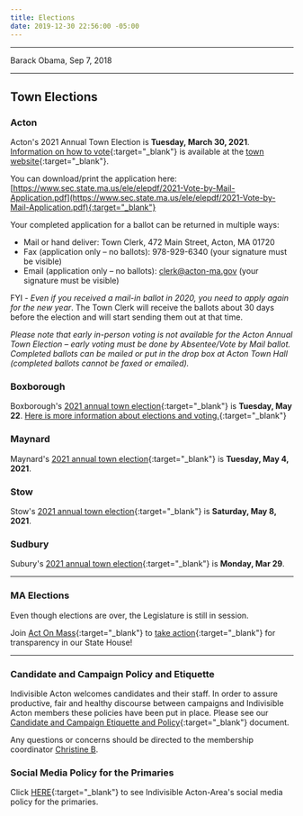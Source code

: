 ```yaml
---
title: Elections
date: 2019-12-30 22:56:00 -05:00
---
```


---

<p id="demo">
</p>

<script>
// Set the date we're counting down to
var countDownDate = new Date("Jan 20 2021 12:00");

// Update the count down every 1 second
var x = setInterval(function() {

  // Get today's date
  var now = new Date();
    
  // Find the distance between now and the count down date
  var t = countDownDate - now;
    
  // Time calculations for days
  var days = Math.floor(t / (1000 * 60 * 60 * 24));
  var hours = Math.floor((t%(1000 * 60 * 60 * 24))/(1000 * 60 * 60)); 
  var minutes = Math.floor((t % (1000 * 60 * 60)) / (1000 * 60)); 
  var seconds = Math.floor((t % (1000 * 60)) / 1000);  

  // Output the result in an element with id="demo"
  var test1 = document.getElementById("demo");
  test1.style.font = "italic bold 30px arial,serif"; 
  //test1.style.textAlign = "center";
//test1.innerHTML = days + " days left until Nov 3, 2020!";
  test1.innerHTML = days + "d " + hours + "h " + minutes + "m " + seconds + "s left until 12p Jan 20, 2021!";
  
  
  // If the count down is over, write some text 
  if (t < 0) {
    clearInterval(x);
    document.getElementById("demo").innerHTML = "The biggest threat to our democracy is indifference.";
  }
},500);
</script>

Barack Obama, Sep 7, 2018  

---

## Town Elections

### Acton

Acton's 2021 Annual Town Election is **Tuesday, March 30, 2021**. [Information on how to vote](https://www.acton-ma.gov/598/Elections-Voting){:target="_blank"} is available at the [town website](https://www.acton-ma.gov/598/Elections-Voting){:target="_blank"}.

You can download/print the application here: [https://www.sec.state.ma.us/ele/elepdf/2021-Vote-by-Mail-Application.pdf](https://www.sec.state.ma.us/ele/elepdf/2021-Vote-by-Mail-Application.pdf){:target="_blank"}

Your completed application for a ballot can be returned in multiple ways:
 
* Mail or hand deliver: Town Clerk, 472 Main Street, Acton, MA 01720
* Fax (application only – no ballots): 978-929-6340 (your signature must be visible)
* Email (application only – no ballots): clerk@acton-ma.gov (your signature must be visible)
 
FYI - *Even if you received a mail-in ballot in 2020, you need to apply again for the new year*. The Town Clerk will receive the ballots about 30 days before the election and will start sending them out at that time.
 
*Please note that early in-person voting is not available for the Acton Annual Town Election – early voting must be done by Absentee/Vote by Mail ballot. Completed ballots can be mailed or put in the drop box at Acton Town Hall (completed ballots cannot be faxed or emailed).*

### Boxborough

Boxborough's [2021 annual town election](https://www.boxborough-ma.gov/DocumentCenter/View/1169/ElectionCalendar2021?bidId=){:target="_blank"} is **Tuesday, May 22**.  [Here is more information about elections and voting.](https://www.boxborough-ma.gov/211/Elections-Voting){:target="_blank"}  
  

### Maynard

Maynard's [2021 annual town election](https://www.townofmaynard-ma.gov/gov/elections/){:target="_blank"} is **Tuesday, May 4, 2021**.  

### Stow

Stow's [2021 annual town election](https://www.stow-ma.gov/town-meeting-election-information){:target="_blank"} is **Saturday, May 8, 2021**.  


### Sudbury

Subury's [2021 annual town election](https://sudbury.ma.us/clerk/2021/01/21/2020-annual-town-election/){:target="_blank"} is **Monday, Mar 29**.  

---

### MA Elections 

Even though elections are over, the Legislature is still in session.  

Join [Act On Mass](https://actonmass.org){:target="_blank"}  to [take action](https://docs.google.com/forms/d/e/1FAIpQLSey2_BeLA-OlvDknGmZ46i3sXJ2Qxu8m9yettQnK5lZ1oW-QA/viewform){:target="_blank"} for transparency in our State House!  

---

### Candidate and Campaign Policy and Etiquette

Indivisible Acton welcomes candidates and their staff. In order to assure productive, fair and healthy discourse between campaigns and Indivisible Acton members these policies have been put in place. Please see our [Candidate and Campaign Etiquette and Policy](https://docs.google.com/document/d/1-G3_GKFkz3fC0VDkfGh4DbC820mzi23yyMG1-EqapfE/){:target="_blank"}  document.

Any questions or concerns should be directed to the membership coordinator [Christine B](mailto:christine@indivisibleacton.org).  

### Social Media Policy for the Primaries

Click [HERE](https://docs.google.com/document/d/1k-N7qZ5fBR2wRGOcRI8ZJxQGbO5CfsXbZlZSKHm4N18){:target="_blank"} to see Indivisible Acton-Area's social media policy for the primaries.  


